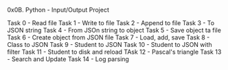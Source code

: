 0x0B. Python - Input/Output Project

Task 0 - Read file
Task 1 - Write to file
Task 2 - Append to file
Task 3 - To JSON string
Task 4 - From JSOn string to object
Task 5 - Save object ta file
Task 6 - Create object from JSON file
Task 7 - Load, add, save
Task 8 - Class to JSON
Task 9 - Student to JSON
Task 10 - Student to JSON with filter
Task 11 - Student to disk and reload
TAsk 12 - Pascal's triangle
Task 13 - Search and Update
Task 14 - Log parsing
